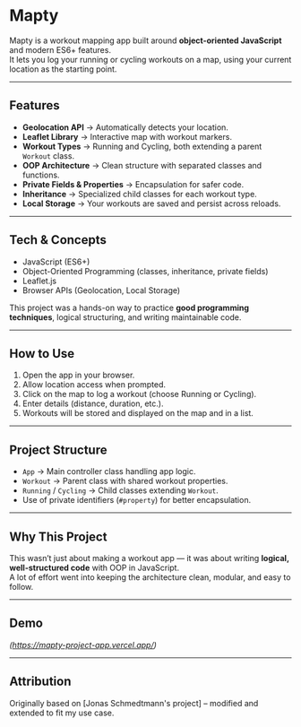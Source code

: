 # Mapty

Mapty is a workout mapping app built around **object-oriented JavaScript** and modern ES6+ features.  
It lets you log your running or cycling workouts on a map, using your current location as the starting point.

---

## Features

- **Geolocation API** → Automatically detects your location.
- **Leaflet Library** → Interactive map with workout markers.
- **Workout Types** → Running and Cycling, both extending a parent `Workout` class.
- **OOP Architecture** → Clean structure with separated classes and functions.
- **Private Fields & Properties** → Encapsulation for safer code.
- **Inheritance** → Specialized child classes for each workout type.
- **Local Storage** → Your workouts are saved and persist across reloads.

---

## Tech & Concepts

- JavaScript (ES6+)
- Object-Oriented Programming (classes, inheritance, private fields)
- Leaflet.js
- Browser APIs (Geolocation, Local Storage)

This project was a hands-on way to practice **good programming techniques**, logical structuring, and writing maintainable code.

---

## How to Use

1. Open the app in your browser.
2. Allow location access when prompted.
3. Click on the map to log a workout (choose Running or Cycling).
4. Enter details (distance, duration, etc.).
5. Workouts will be stored and displayed on the map and in a list.

---

## Project Structure

- `App` → Main controller class handling app logic.
- `Workout` → Parent class with shared workout properties.
- `Running` / `Cycling` → Child classes extending `Workout`.
- Use of private identifiers (`#property`) for better encapsulation.

---

## Why This Project

This wasn’t just about making a workout app — it was about writing **logical, well-structured code** with OOP in JavaScript.  
A lot of effort went into keeping the architecture clean, modular, and easy to follow.

---

## Demo

_(https://mapty-project-app.vercel.app/)_

---

## Attribution

Originally based on [Jonas Schmedtmann's project] – modified and extended to fit my use case.
